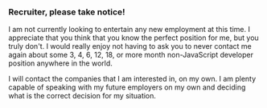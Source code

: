 ### Recruiter, please take notice!

I am not currently looking to entertain any new employment at this time. I appreciate that you think that you know the perfect position for me, but you truly don't. I would really enjoy not having to ask you to never contact me again about some 3, 4, 6, 12, 18, or more month non-JavaScript developer position anywhere in the world.

I will contact the companies that I am interested in, on my own. I am plenty capable of speaking with my future employers on my own and deciding what is the correct decision for my situation.

<!--
I will not commute longer than 30 minutes from home to work. I may ask for relocation expenses. I will only work as a front-end developer in modern(-ish) browsers and on projects that I agree with; so don't bother me if the employer you are peddling is looking to support IE back to version 7 or doesn't acknowledge that pixel-perfect layouts are a myth.

I require full admin rights on the macbook pro I am issued. I will need a 27" Apple Cinema display with Bluetooth keyboard and Magic TrackPad. An optional standing desk would also be nice, but not required. However, if it isn't there at first I will probably ask for it later on; the employer should be forewarned.

Thank you for your time. And in the future if we meet or are in contact please make reference to this so that we can have a laugh.

If you are seeing all of this you are probably a developer and feel some of my pain and can sympathize with the sentiment.
-->
